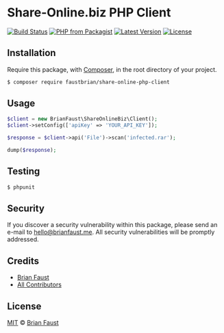 # Share-Online.biz PHP Client

[![Build Status](https://img.shields.io/travis/faustbrian/Share-Online.biz-PHP-Client/master.svg?style=flat-square)](https://travis-ci.org/faustbrian/Share-Online.biz-PHP-Client)
[![PHP from Packagist](https://img.shields.io/packagist/php-v/faustbrian/shareonline-php-client.svg?style=flat-square)]()
[![Latest Version](https://img.shields.io/github/release/faustbrian/Share-Online.biz-PHP-Client.svg?style=flat-square)](https://github.com/faustbrian/Share-Online.biz-PHP-Client/releases)
[![License](https://img.shields.io/packagist/l/faustbrian/Share-Online.biz-PHP-Client.svg?style=flat-square)](https://packagist.org/packages/faustbrian/Share-Online.biz-PHP-Client)

## Installation

Require this package, with [Composer](https://getcomposer.org/), in the root directory of your project.

```bash
$ composer require faustbrian/share-online-php-client
```

## Usage

```php
$client = new BrianFaust\ShareOnlineBiz\Client();
$client->setConfig(['apiKey' => 'YOUR_API_KEY']);

$response = $client->api('File')->scan('infected.rar');

dump($response);
```

## Testing

``` bash
$ phpunit
```

## Security

If you discover a security vulnerability within this package, please send an e-mail to hello@brianfaust.me. All security vulnerabilities will be promptly addressed.

## Credits

- [Brian Faust](https://github.com/faustbrian)
- [All Contributors](../../contributors)

## License

[MIT](LICENSE) © [Brian Faust](https://brianfaust.me)
